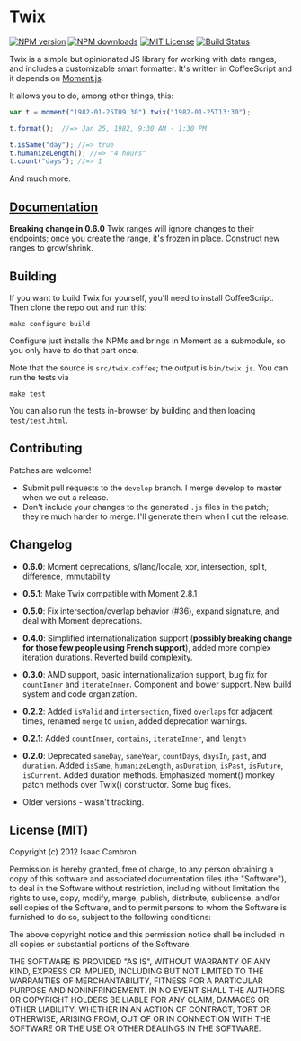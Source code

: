 # Twix

[![NPM version][npm-version-image]][npm-url] [![NPM downloads][npm-downloads-image]][npm-url] [![MIT License][license-image]][license-url] [![Build Status][travis-image]][travis-url]


Twix is a simple but opinionated JS library for working with date ranges, and includes a customizable smart formatter. It's written in CoffeeScript and it depends on [Moment.js](http://momentjs.com/).

It allows you to do, among other things, this:

```js
var t = moment("1982-01-25T09:30").twix("1982-01-25T13:30");

t.format();  //=> Jan 25, 1982, 9:30 AM - 1:30 PM

t.isSame("day"); //=> true
t.humanizeLength(); //=> "4 hours"
t.count("days"); //=> 1
```

And much more.

## [Documentation](http://icambron.github.io/twix.js/docs.html)

**Breaking change in 0.6.0** Twix ranges will ignore changes to their endpoints; once you create the range, it's frozen in place. Construct new ranges to grow/shrink.

## Building

If you want to build Twix for yourself, you'll need to install CoffeeScript. Then clone the repo out and run this:

    make configure build

Configure just installs the NPMs and brings in Moment as a submodule, so you only have to do that part once.

Note that the source is `src/twix.coffee`; the output is `bin/twix.js`. You can run the tests via

    make test

You can also run the tests in-browser by building and then loading `test/test.html`.

## Contributing

Patches are welcome!

 * Submit pull requests to the `develop` branch. I merge develop to master when we cut a release.
 * Don't include your changes to the generated `.js` files in the patch; they're much harder to merge. I'll generate them when I cut the release.

## Changelog

 * **0.6.0**: Moment deprecations, s/lang/locale, xor, intersection, split, difference, immutability

 * **0.5.1**: Make Twix compatible with Moment 2.8.1

 * **0.5.0**: Fix intersection/overlap behavior (#36), expand signature, and deal with Moment deprecations.

 * **0.4.0**: Simplified internationalization support (**possibly breaking change for those few people using French support**), added more complex iteration durations. Reverted build complexity.

 * **0.3.0**: AMD support, basic internationalization support, bug fix for `countInner` and `iterateInner`. Component and bower support. New build system and code organization.

 * **0.2.2**: Added `isValid` and `intersection`, fixed `overlaps` for adjacent times, renamed `merge` to `union`, added deprecation warnings.

 * **0.2.1**: Added `countInner`, `contains`, `iterateInner`, and `length`

 * **0.2.0**: Deprecated `sameDay`, `sameYear`, `countDays`, `daysIn`, `past`, and `duration`. Added `isSame`, `humanizeLength`, `asDuration`, `isPast`, `isFuture`, `isCurrent`. Added duration methods. Emphasized moment() monkey patch methods over Twix() constructor. Some bug fixes.

 * Older versions - wasn't tracking.

## License (MIT)

Copyright (c) 2012 Isaac Cambron

Permission is hereby granted, free of charge, to any person obtaining a copy of this software and associated documentation files (the "Software"), to deal in the Software without restriction, including without limitation the rights to use, copy, modify, merge, publish, distribute, sublicense, and/or sell copies of the Software, and to permit persons to whom the Software is furnished to do so, subject to the following conditions:

The above copyright notice and this permission notice shall be included in all copies or substantial portions of the Software.

THE SOFTWARE IS PROVIDED "AS IS", WITHOUT WARRANTY OF ANY KIND, EXPRESS OR IMPLIED, INCLUDING BUT NOT LIMITED TO THE WARRANTIES OF MERCHANTABILITY, FITNESS FOR A PARTICULAR PURPOSE AND NONINFRINGEMENT. IN NO EVENT SHALL THE AUTHORS OR COPYRIGHT HOLDERS BE LIABLE FOR ANY CLAIM, DAMAGES OR OTHER LIABILITY, WHETHER IN AN ACTION OF CONTRACT, TORT OR OTHERWISE, ARISING FROM, OUT OF OR IN CONNECTION WITH THE SOFTWARE OR THE USE OR OTHER DEALINGS IN THE SOFTWARE.

[license-image]: http://img.shields.io/badge/license-MIT-blue.svg?style=flat
[license-url]: LICENSE

[npm-url]: https://npmjs.org/package/twix
[npm-version-image]: http://img.shields.io/npm/v/twix.svg?style=flat
[npm-downloads-image]: http://img.shields.io/npm/dm/twix.svg?style=flat

[travis-url]: http://travis-ci.org/icambron/twix.js
[travis-image]: http://img.shields.io/travis/icambron/twix.js/develop.svg?style=flat
